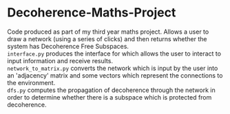 # Decoherence-Maths-Project
Code produced as part of my third year maths project. Allows a user to draw a network (using a series of clicks) and then returns whether the system has Decoherence Free Subspaces.
<br> `interface.py` produces the interface for which allows the user to interact to input information and receive results.
<br> `network_to_matrix.py` converts the network which is input by the user into an 'adjacency' matrix and some vectors which represent the connections to the environment.
<br> `dfs.py` computes the propagation of decoherence through the network in order to determine whether there is a subspace which is protected from decoherence.
